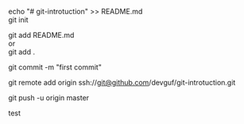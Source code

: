 echo "# git-introtuction" >> README.md   
git init

git add README.md  
or  
git add .

git commit -m "first commit"

git remote add origin ssh://git@github.com/devguf/git-introtuction.git

git push -u origin master

test